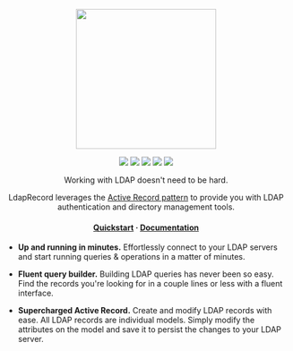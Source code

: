 <!-- readme.md -->

<p align="center">
    <img src="https://ldaprecord.com/assets/img/ldap-record.png" width="250">
</p>

<p align="center">
    <a href="https://travis-ci.com/DirectoryTree/LdapRecord"><img src="https://img.shields.io/travis/DirectoryTree/LdapRecord.svg?style=flat-square"/></a>
    <a href="https://scrutinizer-ci.com/g/DirectoryTree/LdapRecord/?branch=master"><img src="https://img.shields.io/scrutinizer/g/DirectoryTree/LdapRecord/master.svg?style=flat-square"/></a>
    <a href="https://packagist.org/packages/DirectoryTree/LdapRecord"><img src="https://img.shields.io/packagist/dt/DirectoryTree/LdapRecord.svg?style=flat-square"/></a>
    <a href="https://packagist.org/packages/DirectoryTree/LdapRecord"><img src="https://img.shields.io/packagist/v/DirectoryTree/LdapRecord.svg?style=flat-square"/></a>
    <a href="https://packagist.org/packages/DirectoryTree/LdapRecord"><img src="https://img.shields.io/packagist/l/DirectoryTree/LdapRecord.svg?style=flat-square"/></a>
</p>

<p align="center">
    Working with LDAP doesn't need to be hard.
</p>

<p align="center">
    LdapRecord leverages the <a href="https://en.wikipedia.org/wiki/Active_record_pattern">Active Record pattern</a>
    to provide you with LDAP authentication and directory management tools.
</p>

<h4 align="center">
    <a href="https://ldaprecord.com/docs/1.0#quick-start">Quickstart</a>
    <span> · </span>
    <a href="https://ldaprecord.com/docs">Documentation</a>
</h4>

- **Up and running in minutes.** Effortlessly connect to your LDAP servers and start running queries & operations in a matter of minutes.

- **Fluent query builder.** Building LDAP queries has never been so easy. Find the records you're looking for in a couple lines or less with a fluent interface.

- **Supercharged Active Record.** Create and modify LDAP records with ease. All LDAP records are individual models. Simply modify the attributes on the model and save it to persist the changes to your LDAP server.
